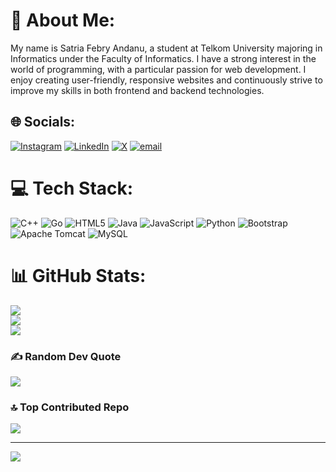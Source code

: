 # 💫 About Me:
My name is Satria Febry Andanu, a student at Telkom University majoring in Informatics under the Faculty of Informatics. I have a strong interest in the world of programming, with a particular passion for web development. I enjoy creating user-friendly, responsive websites and continuously strive to improve my skills in both frontend and backend technologies.


## 🌐 Socials:
[![Instagram](https://img.shields.io/badge/Instagram-%23E4405F.svg?logo=Instagram&logoColor=white)](https://instagram.com/satriafebrii) [![LinkedIn](https://img.shields.io/badge/LinkedIn-%230077B5.svg?logo=linkedin&logoColor=white)](https://linkedin.com/in/satriafebry) [![X](https://img.shields.io/badge/X-black.svg?logo=X&logoColor=white)](https://x.com/ratrifaa) [![email](https://img.shields.io/badge/Email-D14836?logo=gmail&logoColor=white)](mailto:satriafebriandanu) 

# 💻 Tech Stack:
![C++](https://img.shields.io/badge/c++-%2300599C.svg?style=for-the-badge&logo=c%2B%2B&logoColor=white) ![Go](https://img.shields.io/badge/go-%2300ADD8.svg?style=for-the-badge&logo=go&logoColor=white) ![HTML5](https://img.shields.io/badge/html5-%23E34F26.svg?style=for-the-badge&logo=html5&logoColor=white) ![Java](https://img.shields.io/badge/java-%23ED8B00.svg?style=for-the-badge&logo=openjdk&logoColor=white) ![JavaScript](https://img.shields.io/badge/javascript-%23323330.svg?style=for-the-badge&logo=javascript&logoColor=%23F7DF1E) ![Python](https://img.shields.io/badge/python-3670A0?style=for-the-badge&logo=python&logoColor=ffdd54) ![Bootstrap](https://img.shields.io/badge/bootstrap-%238511FA.svg?style=for-the-badge&logo=bootstrap&logoColor=white) ![Apache Tomcat](https://img.shields.io/badge/apache%20tomcat-%23F8DC75.svg?style=for-the-badge&logo=apache-tomcat&logoColor=black) ![MySQL](https://img.shields.io/badge/mysql-4479A1.svg?style=for-the-badge&logo=mysql&logoColor=white)
# 📊 GitHub Stats:
![](https://github-readme-stats.vercel.app/api?username=ratrifa&theme=dark&hide_border=true&include_all_commits=true&count_private=false)<br/>
![](https://nirzak-streak-stats.vercel.app/?user=ratrifa&theme=dark&hide_border=true)<br/>
![](https://github-readme-stats.vercel.app/api/top-langs/?username=ratrifa&theme=dark&hide_border=true&include_all_commits=true&count_private=false&layout=compact)

### ✍️ Random Dev Quote
![](https://quotes-github-readme.vercel.app/api?type=horizontal&theme=radical)

### 🔝 Top Contributed Repo
![](https://github-contributor-stats.vercel.app/api?username=ratrifa&limit=5&theme=dark&combine_all_yearly_contributions=true)

---
[![](https://visitcount.itsvg.in/api?id=ratrifa&icon=0&color=2)](https://visitcount.itsvg.in)

<!-- Proudly created with GPRM ( https://gprm.itsvg.in ) -->
